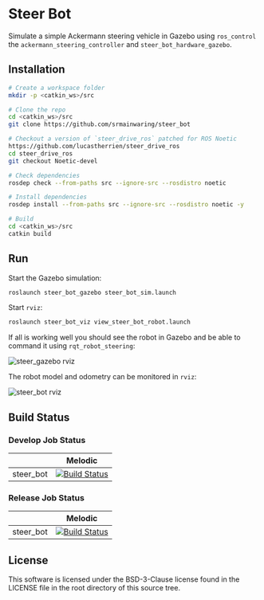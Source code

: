# Steer Bot

Simulate a simple Ackermann steering vehicle in Gazebo using `ros_control`
the `ackermann_steering_controller` and `steer_bot_hardware_gazebo`.

## Installation

```bash
# Create a workspace folder
mkdir -p <catkin_ws>/src

# Clone the repo
cd <catkin_ws>/src
git clone https://github.com/srmainwaring/steer_bot

# Checkout a version of `steer_drive_ros` patched for ROS Noetic
https://github.com/lucastherrien/steer_drive_ros
cd steer_drive_ros
git checkout Noetic-devel

# Check dependencies
rosdep check --from-paths src --ignore-src --rosdistro noetic

# Install dependencies
rosdep install --from-paths src --ignore-src --rosdistro noetic -y

# Build
cd <catkin_ws>/src
catkin build
```

## Run

Start the Gazebo simulation:

```bash
roslaunch steer_bot_gazebo steer_bot_sim.launch
```

Start `rviz`:

```bash
roslaunch steer_bot_viz view_steer_bot_robot.launch
```

If all is working well you should see the robot in Gazebo and be able to
command it using `rqt_robot_steering`:

![steer_gazebo rviz](https://raw.githubusercontent.com/wiki/srmainwaring/steer_bot/images/steer_bot_gazebo.png)

The robot model and odometry can be monitored in `rviz`: 

![steer_bot rviz](https://raw.githubusercontent.com/wiki/srmainwaring/steer_bot/images/steer_bot_rviz.png)


## Build Status

### Develop Job Status

|    | Melodic |
|--- |--- |
| steer_bot | [![Build Status](https://travis-ci.com/srmainwaring/steer_bot.svg?branch=develop)](https://travis-ci.com/srmainwaring/steer_bot) |


### Release Job Status

|    | Melodic |
|--- |--- |
| steer_bot | [![Build Status](https://travis-ci.com/srmainwaring/steer_bot.svg?branch=master)](https://travis-ci.com/srmainwaring/steer_bot) |


## License

This software is licensed under the BSD-3-Clause license found in the
LICENSE file in the root directory of this source tree.

